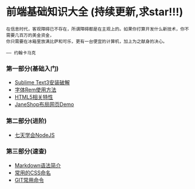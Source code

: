 # 前端基础知识大全 (持续更新,求star!!!)
 
	在信息时代，客观障碍已不存在，所谓障碍都是在主观上的。如果你打算开发什么新技术，你不需要几百万的美金资金，
	你只需要在冰箱里放满比萨和可乐，更有一台便宜的计算机，加上为之献身的决心。
	
	—— 约翰卡马克

### 第一部分(基础入门)

- [Sublime Text3安装破解](./基础/sublime.md)
- [字体Rem使用方法](./基础/字体rem.md)
- [HTML5相关特性](./基础/HTML5.md)
- [JaneShop布局网页Demo](https://github.com/zy1024/JaneShop)

### 第二部分(进阶)

- [七天学会NodeJS](http://nqdeng.github.io/7-days-nodejs/)


### 第三部分(速查)

- [Markdown语法简介](https://zy1024.github.io/Markdown/)
- [常用的CSS命名](./基础/常用的CSS命名.md)
- [GIT常用命令](./基础/GIT常用命令.md)
